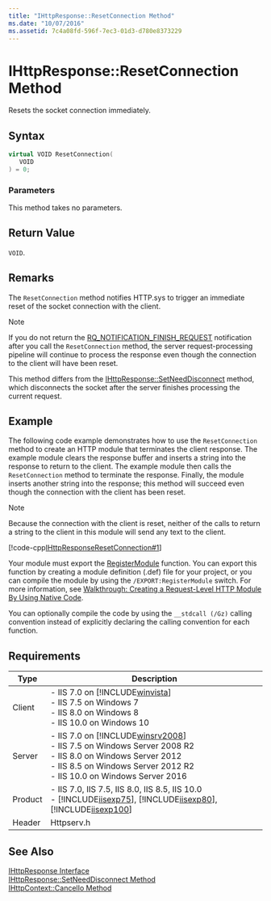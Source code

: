```yaml
---
title: "IHttpResponse::ResetConnection Method"
ms.date: "10/07/2016"
ms.assetid: 7c4a08fd-596f-7ec3-01d3-d780e8373229
---
```

# IHttpResponse::ResetConnection Method
Resets the socket connection immediately.  
  
## Syntax  
  
```cpp  
virtual VOID ResetConnection(  
   VOID  
) = 0;  
```  
  
### Parameters  
 This method takes no parameters.  
  
## Return Value  
 `VOID`.  
  
## Remarks  
 The `ResetConnection` method notifies HTTP.sys to trigger an immediate reset of the socket connection with the client.  
  
> [!NOTE]
>  If you do not return the [RQ_NOTIFICATION_FINISH_REQUEST](../../web-development-reference/native-code-api-reference/request-notification-status-enumeration.md) notification after you call the `ResetConnection` method, the server request-processing pipeline will continue to process the response even though the connection to the client will have been reset.  
  
 This method differs from the [IHttpResponse::SetNeedDisconnect](../../web-development-reference/native-code-api-reference/ihttpresponse-setneeddisconnect-method.md) method, which disconnects the socket after the server finishes processing the current request.  
  
## Example  
 The following code example demonstrates how to use the `ResetConnection` method to create an HTTP module that terminates the client response. The example module clears the response buffer and inserts a string into the response to return to the client. The example module then calls the `ResetConnection` method to terminate the response. Finally, the module inserts another string into the response; this method will succeed even though the connection with the client has been reset.  
  
> [!NOTE]
> Because the connection with the client is reset, neither of the calls to return a string to the client in this module will send any text to the client.  
  
 [!code-cpp[IHttpResponseResetConnection#1](../../../samples/snippets/cpp/VS_Snippets_IIS/IIS7/IHttpResponseResetConnection/cpp/IHttpResponseResetConnection.cpp#1)]  
  
 Your module must export the [RegisterModule](../../web-development-reference/native-code-api-reference/pfn-registermodule-function.md) function. You can export this function by creating a module definition (.def) file for your project, or you can compile the module by using the `/EXPORT:RegisterModule` switch. For more information, see [Walkthrough: Creating a Request-Level HTTP Module By Using Native Code](../../web-development-reference/native-code-development-overview/walkthrough-creating-a-request-level-http-module-by-using-native-code.md).  
  
 You can optionally compile the code by using the `__stdcall (/Gz)` calling convention instead of explicitly declaring the calling convention for each function.  
  
## Requirements  
  
|Type|Description|  
|----------|-----------------|  
|Client|-   IIS 7.0 on [!INCLUDE[winvista](../../wmi-provider/includes/winvista-md.md)]<br />-   IIS 7.5 on Windows 7<br />-   IIS 8.0 on Windows 8<br />-   IIS 10.0 on Windows 10|  
|Server|-   IIS 7.0 on [!INCLUDE[winsrv2008](../../wmi-provider/includes/winsrv2008-md.md)]<br />-   IIS 7.5 on Windows Server 2008 R2<br />-   IIS 8.0 on Windows Server 2012<br />-   IIS 8.5 on Windows Server 2012 R2<br />-   IIS 10.0 on Windows Server 2016|  
|Product|-   IIS 7.0, IIS 7.5, IIS 8.0, IIS 8.5, IIS 10.0<br />-   [!INCLUDE[iisexp75](../../web-development-reference/native-code-api-reference/includes/iisexp75-md.md)], [!INCLUDE[iisexp80](../../web-development-reference/native-code-api-reference/includes/iisexp80-md.md)], [!INCLUDE[iisexp100](../../web-development-reference/native-code-api-reference/includes/iisexp100-md.md)]|  
|Header|Httpserv.h|  
  
## See Also  
 [IHttpResponse Interface](../../web-development-reference/native-code-api-reference/ihttpresponse-interface.md)   
 [IHttpResponse::SetNeedDisconnect Method](../../web-development-reference/native-code-api-reference/ihttpresponse-setneeddisconnect-method.md)   
 [IHttpContext::CancelIo Method](../../web-development-reference/native-code-api-reference/ihttpcontext-cancelio-method.md)